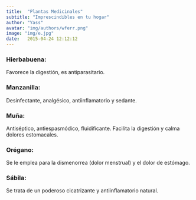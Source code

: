 ```yaml
---
title:  "Plantas Medicinales"
subtitle: "Imprescindibles en tu hogar"
author: "Yass"
avatar: "img/authors/wferr.png"
image: "img/e.jpg"
date:   2015-04-24 12:12:12
---
```


### Hierbabuena: 
Favorece la digestión, es antiparasitario.

### Manzanilla: 
Desinfectante, analgésico, antiinflamatorio y sedante.

### Muña: 
Antiséptico, antiespasmódico, fluidificante. Facilita la digestión y calma dolores estomacales.

### Orégano: 
Se le emplea para la dismenorrea (dolor menstrual) y el dolor de estómago.

### Sábila: 
Se trata de un poderoso cicatrizante y antiinflamatorio natural.


